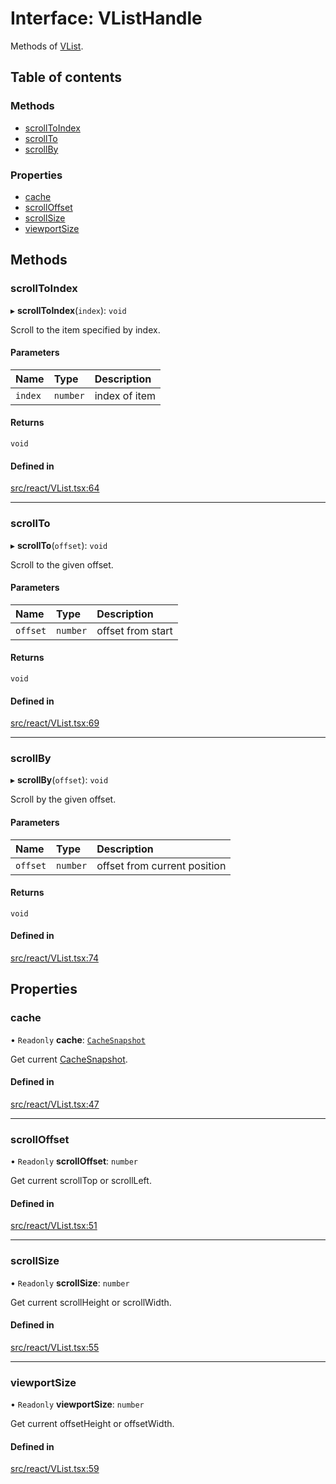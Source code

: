 # Interface: VListHandle

Methods of [VList](../API.md#vlist).

## Table of contents

### Methods

- [scrollToIndex](VListHandle.md#scrolltoindex)
- [scrollTo](VListHandle.md#scrollto)
- [scrollBy](VListHandle.md#scrollby)

### Properties

- [cache](VListHandle.md#cache)
- [scrollOffset](VListHandle.md#scrolloffset)
- [scrollSize](VListHandle.md#scrollsize)
- [viewportSize](VListHandle.md#viewportsize)

## Methods

### scrollToIndex

▸ **scrollToIndex**(`index`): `void`

Scroll to the item specified by index.

#### Parameters

| Name | Type | Description |
| :------ | :------ | :------ |
| `index` | `number` | index of item |

#### Returns

`void`

#### Defined in

[src/react/VList.tsx:64](https://github.com/inokawa/virtua/blob/4d79b6b/src/react/VList.tsx#L64)

___

### scrollTo

▸ **scrollTo**(`offset`): `void`

Scroll to the given offset.

#### Parameters

| Name | Type | Description |
| :------ | :------ | :------ |
| `offset` | `number` | offset from start |

#### Returns

`void`

#### Defined in

[src/react/VList.tsx:69](https://github.com/inokawa/virtua/blob/4d79b6b/src/react/VList.tsx#L69)

___

### scrollBy

▸ **scrollBy**(`offset`): `void`

Scroll by the given offset.

#### Parameters

| Name | Type | Description |
| :------ | :------ | :------ |
| `offset` | `number` | offset from current position |

#### Returns

`void`

#### Defined in

[src/react/VList.tsx:74](https://github.com/inokawa/virtua/blob/4d79b6b/src/react/VList.tsx#L74)

## Properties

### cache

• `Readonly` **cache**: [`CacheSnapshot`](CacheSnapshot.md)

Get current [CacheSnapshot](CacheSnapshot.md).

#### Defined in

[src/react/VList.tsx:47](https://github.com/inokawa/virtua/blob/4d79b6b/src/react/VList.tsx#L47)

___

### scrollOffset

• `Readonly` **scrollOffset**: `number`

Get current scrollTop or scrollLeft.

#### Defined in

[src/react/VList.tsx:51](https://github.com/inokawa/virtua/blob/4d79b6b/src/react/VList.tsx#L51)

___

### scrollSize

• `Readonly` **scrollSize**: `number`

Get current scrollHeight or scrollWidth.

#### Defined in

[src/react/VList.tsx:55](https://github.com/inokawa/virtua/blob/4d79b6b/src/react/VList.tsx#L55)

___

### viewportSize

• `Readonly` **viewportSize**: `number`

Get current offsetHeight or offsetWidth.

#### Defined in

[src/react/VList.tsx:59](https://github.com/inokawa/virtua/blob/4d79b6b/src/react/VList.tsx#L59)
